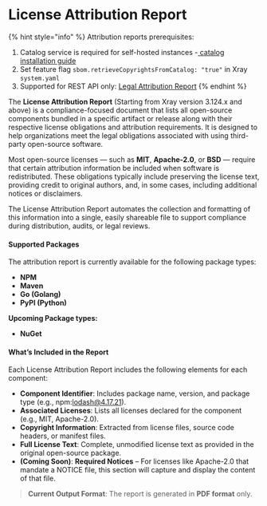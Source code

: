 # License Attribution Report

{% hint style="info" %}
Attribution reports prerequisites:

1. Catalog service is required for self-hosted instances -[ catalog installation guide](https://jfrog.com/help/r/jfrog-installation-setup-documentation/installing-catalog)
2. Set feature flag `sbom.retrieveCopyrightsFromCatalog: "true"` in Xray  `system.yaml`&#x20;
3. Supported for REST API only: [Legal Attribution Report](https://jfrog.com/help/r/xray-rest-apis/legal-attribution-report)
{% endhint %}

The **License Attribution Report** (Starting from Xray version 3.124.x and above) is a compliance-focused document that lists all open-source components bundled in a specific artifact or release along with their respective license obligations and attribution requirements. It is designed to help organizations meet the legal obligations associated with using third-party open-source software.&#x20;

Most open-source licenses — such as **MIT**, **Apache-2.0**, or **BSD** — require that certain attribution information be included when software is redistributed. These obligations typically include preserving the license text, providing credit to original authors, and, in some cases, including additional notices or disclaimers.

The License Attribution Report automates the collection and formatting of this information into a single, easily shareable file to support compliance during distribution, audits, or legal reviews.

#### Supported Packages

The attribution report is currently available for the following package types:

* **NPM**
* **Maven**
* **Go (Golang)**
* **PyPI (Python)**

**Upcoming Package types:**

* **NuGet**

#### What’s Included in the Report

Each License Attribution Report includes the following elements for each component:

* **Component Identifier**: Includes package name, version, and package type (e.g., npm:lodash@4.17.21).
* **Associated Licenses**: Lists all licenses declared for the component (e.g., MIT, Apache-2.0).
* **Copyright Information**: Extracted from license files, source code headers, or manifest files.
* **Full License Text**: Complete, unmodified license text as provided in the original open-source package.
* **(Coming Soon)**: **Required Notices** – For licenses like Apache-2.0 that mandate a NOTICE file, this section will capture and display the content of that file.

> **Current Output Format**: The report is generated in **PDF format** only.

